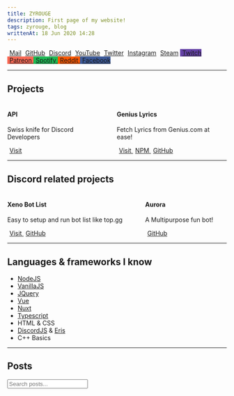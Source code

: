 ```yaml
---
title: ZYROUGE
description: First page of my website!
tags: zyrouge, blog
writtenAt: 18 Jun 2020 14:28
---
```


<div class="buttons is-centered">
    <a class="button is-light" href="mailto:me@zyrouge.gq"><i class="far fa-envelope" style="margin-right: 5px"></i> Mail</a>
    <a class="button is-dark" href="https://github.com/zyrouge"><i class="fab fa-github" style="margin-right: 5px"></i> GitHub</a>
    <a class="button is-link" href="/discord"><i class="fab fa-discord" style="margin-right: 5px"></i> Discord</a>
    <a class="button is-danger" href="/youtube"><i class="fab fa-youtube" style="margin-right: 5px"></i> YouTube</a>
    <a class="button is-primary" href="https://twitter.com/_zyrouge_"><i class="fab fa-twitter" style="margin-right: 5px"></i> Twitter</a>
    <a class="button is-info" href="https://instagram.com/_zyrouge_"><i class="fab fa-instagram" style="margin-right: 5px"></i> Instagram</a>
    <a class="button is-black" href="https://steamcommunity.com/id/_zyrouge_"><i class="fab fa-steam" style="margin-right: 5px"></i> Steam</a>
    <a class="button is-link" href="https://www.twitch.tv/zyrouge" style="background: #6441a5">
        <i class="fab fa-twitch" style="margin-right: 5px"></i> Twitch
    </a>
    <a class="button is-danger" href="/patreon" style="background: #f96854">
        <i class="fab fa-patreon" style="margin-right: 5px"></i> Patreon
    </a>
    <a
    class="button is-success"
    href="https://open.spotify.com/playlist/3RSl8EyfAO6kdpODN0jDfl?si=XgKkDqf0Rt6m9y2yERzEFA"
    style="background: #1db954">
        <i class="fab fa-spotify" style="margin-right: 5px"></i> Spotify
    </a>
    <a class="button is-danger" href="https://www.reddit.com/user/zyrouge" style="background: #FF5700">
        <i class="fab fa-reddit" style="margin-right: 5px"></i> Reddit
    </a>
    <a class="button is-link" href="https://www.facebook.com/zyrouge95" style="background: #3b5998">
        <i class="fab fa-facebook" style="margin-right: 5px"></i> Facebook
    </a>
</div>

<hr>

## Projects
<div class="columns">
    <div class="column is-half">
        <div class="box">
            <div class="content">
                <h4 class="title is-3">API</h4>
                <p class="subtitle is-6">Swiss knife for Discord Developers</p>
                <a class="button is-danger" href="https://api.zyrouge.gq"><i class="fas fa-link" style="margin-right: 5px;"></i> Visit</a>
            </div>
        </div>
    </div>
    <div class="column is-half">
        <div class="box">
            <div class="content">
                <h4 class="title is-3">Genius Lyrics</h4>
                <p class="subtitle is-6">Fetch Lyrics from Genius.com at ease!</p>
                <div class="buttons">
                    <a class="button is-warning" href="https://genius-lyrics.zyrouge.gq">
                        <i class="fas fa-link" style="margin-right: 5px;"></i> Visit
                    </a>
                    <a class="button is-danger" href="https://npmjs.com/genius-lyrics">
                        <i class="fab fa-npm" style="margin-right: 5px"></i> NPM
                    </a>
                    <a class="button is-dark" href="https://github.com/zyrouge/genius-lyrics">
                        <i class="fab fa-github" style="margin-right: 5px"></i> GitHub
                    </a>
                </div>
            </div>
        </div>
    </div>
</div>

<hr>

## Discord related projects
<div class="columns">
    <div class="column is-half">
        <div class="box">
            <div class="content">
                <h4 class="title is-3">Xeno Bot List</h4>
                <p class="subtitle is-6">Easy to setup and run bot list like top.gg</p>
                <div class="buttons">
                    <a class="button is-info" href="https://botlist.zyrouge.gq">
                        <i class="fas fa-link" style="margin-right: 5px"></i> Visit
                    </a>
                    <a class="button is-dark" href="https://github.com/zyrouge/xeno-bot-list">
                        <i class="fab fa-github" style="margin-right: 5px"></i> GitHub
                    </a>
                </div>
            </div>
        </div>
    </div>
    <div class="column is-half">
        <div class="box">
            <div class="content">
                <h4 class="title is-3">Aurora</h4>
                <p class="subtitle is-6">A Multipurpose fun bot!</p>
                <div class="buttons">
                    <a class="button is-dark" href="https://github.com/zyrouge/aurora-bot">
                        <i class="fab fa-github" style="margin-right: 5px"></i> GitHub
                    </a>
                </div>
            </div>
        </div>
    </div>
</div>

<hr>

## Languages & frameworks I know
<div class="content">
    <ul>
        <li><a target="_blank" href="https://nodejs.org">NodeJS</a></li>
        <li><a target="_blank" href="http://vanilla-js.com/">VanillaJS</a></li>
        <li><a target="_blank" href="https://jquery.com/">JQuery</a></li>
        <li><a target="_blank" href="https://vuejs.org/">Vue</a></li>
        <li><a target="_blank" href="https://nuxtjs.org/">Nuxt</a></li>
        <li><a target="_blank" href="https://www.typescriptlang.org/">Typescript</a></li>
        <li>HTML & CSS</li>
        <li>
            <a target="_blank" href="https://discord.js.org">DiscordJS</a> & 
            <a target="_blank" href="https://abal.moe/Eris">Eris</a>
        </li>
        <li>C++ Basics</li>
    </ul>
</div>

<hr>

## Posts
<div class="field">
    <p class="control has-icons-left">
        <input class="input" type="text" placeholder="Search posts..." id="recommendations-search">
        <span class="icon is-small is-left">
            <i class="fas fa-search"></i>
        </span>
    </p>
</div>
<br>
<div id="recommendations-box"></div>